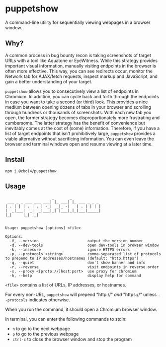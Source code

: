 # puppetshow

A command-line utility for sequentially viewing webpages in a browser window.

## Why?

A common process in bug bounty recon is taking screenshots of target URLs with a tool like Aquatone or EyeWitness. While this strategy provides important visual information, manually visiting endpoints in the browser is often more effective. This way, you can see redirects occur, monitor the Network tab for AJAX/fetch requests, inspect markup and JavaScript, and gain a better understanding of your target.

`puppetshow` allows you to consecutively view a list of endpoints in Chromium. In addition, you can cycle back and forth through the endpoints in case you want to take a second (or third) look. This provides a nice medium between opening dozens of tabs in your browser and scrolling through hundreds or thousands of screenshots. With each new tab you open, the former strategy becomes disproportionately more frustrating and cumbersome. The latter strategy has the benefit of convenience but inevitably comes at the cost of (some) information. Therefore, if you have a list of target endpoints that isn't prohibitively large, `puppetshow` provides a viable alternative without sacrificing information. You can even leave the browser and terminal windows open and resume viewing at a later time.

## Install

`npm i @zbo14/puppetshow`

## Usage

```
                     _       _
 ___ _ _ ___ ___ ___| |_ ___| |_ ___ _ _ _
| . | | | . | . | -_|  _|_ -|   | . | | | |
|  _|___|  _|  _|___|_| |___|_|_|___|_____|
|_|     |_| |_|


Usage: puppetshow [options] <file>

Options:
  -V, --version                      output the version number
  -d, --dev-tools                    open dev-tools in browser window
  -k, --insecure                     ignore HTTPS errors
  -p, --protocols <string>           comma-separated list of protocols to prepend to IP addresses/hostnames (default: "http,https")
  -q, --quiet                        don't show banner and info
  -r, --reverse                      visit endpoints in reverse order
  -x, --proxy <[proto://]host:port>  use proxy for chromium
  -h, --help                         display help for command
```

`<file>` contains a list of URLs, IP addresses, or hostnames.

For every non-URL, `puppetshow` will prepend "http://" *and* "https://" unless `--protocols` indicates otherwise.

When you run the command, it should open a Chromium browser window.

In terminal, you can enter the following commands to stdin:
  * `n` to go to the next webpage
  * `p` to go to the previous webpage
  * `ctrl-c` to close the browser window and stop the program
